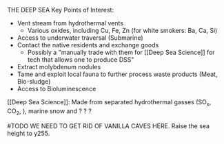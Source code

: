 THE DEEP SEA
Key Points of Interest:
- Vent stream from hydrothermal vents
	- Various oxides, including Cu, Fe, Zn (for white smokers: Ba, Ca, Si)
- Access to underwater traversal (Submarine)
- Contact the native residents and exchange goods
	- Possibly a "manually trade with them for [[Deep Sea Science]] for tech that allows one to produce DSS"
- Extract molybdenum nodules
- Tame and exploit local fauna to further process waste products (Meat, Bio-sludge)
- Access to Bioluminescence

[[Deep Sea Science]]:
Made from separated hydrothermal gasses (SO<sub>x</sub>, CO<sub>2</sub>,  ), marine snow and ? ? ? 

#TODO
WE NEED TO GET RID OF VANILLA CAVES HERE. Raise the sea height to y255. 